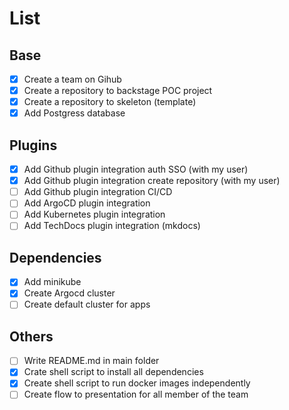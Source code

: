 # List

## Base

- [X] Create a team on Gihub
- [X] Create a repository to backstage POC project
- [X] Create a repository to skeleton (template)
- [X] Add Postgress database

## Plugins

- [X] Add Github plugin integration auth SSO (with my user)
- [X] Add Github plugin integration create repository (with my user)
- [ ] Add Github plugin integration CI/CD
- [ ] Add ArgoCD plugin integration
- [ ] Add Kubernetes plugin integration
- [ ] Add TechDocs plugin integration (mkdocs)

## Dependencies

- [X] Add minikube
- [X] Create Argocd cluster
- [ ] Create default cluster for apps

## Others

- [ ] Write README.md in main folder
- [X] Crate shell script to install all dependencies
- [X] Create shell script to run docker images independently
- [ ] Create flow to presentation for all member of the team
